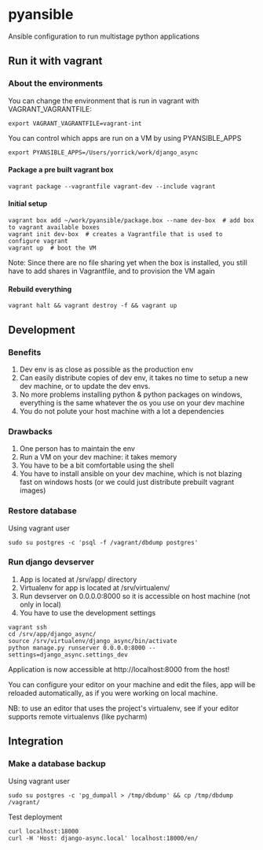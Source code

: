 pyansible
=========

Ansible configuration to run multistage python applications


## Run it with vagrant


### About the environments

You can change the environment that is run in vagrant with VAGRANT_VAGRANTFILE:
```
export VAGRANT_VAGRANTFILE=vagrant-int
```

You can control which apps are run on a VM by using PYANSIBLE_APPS
```
export PYANSIBLE_APPS=/Users/yorrick/work/django_async
```


#### Package a pre built vagrant box
```
vagrant package --vagrantfile vagrant-dev --include vagrant
```



#### Initial setup
```
vagrant box add ~/work/pyansible/package.box --name dev-box  # add box to vagrant available boxes
vagrant init dev-box  # creates a Vagrantfile that is used to configure vagrant
vagrant up  # boot the VM
```

Note: Since there are no file sharing yet when the box is installed, you still have to add shares in Vagrantfile, and to provision the VM again



#### Rebuild everything

```
vagrant halt && vagrant destroy -f && vagrant up
```


## Development


### Benefits
1. Dev env is as close as possible as the production env
2. Can easily distribute copies of dev env, it takes no time to setup a new dev machine, or to update the dev envs.
3. No more problems installing python & python packages on windows, everything is the same whatever the os you use on your dev machine
4. You do not polute your host machine with a lot a dependencies

### Drawbacks
1. One person has to maintain the env
2. Run a VM on your dev machine: it takes memory
3. You have to be a bit comfortable using the shell
4. You have to install ansible on your dev machine, which is not blazing fast on windows hosts (or we could just distribute prebuilt vagrant images)


### Restore database

Using vagrant user
```
sudo su postgres -c 'psql -f /vagrant/dbdump postgres'
```


### Run django devserver

1. App is located at /srv/app/<app> directory
2. Virtualenv for app is located at /srv/virtualenv/<app>
3. Run devserver on 0.0.0.0:8000 so it is accessible on host machine (not only in local)
4. You have to use the development settings

```
vagrant ssh
cd /srv/app/django_async/
source /srv/virtualenv/django_async/bin/activate
python manage.py runserver 0.0.0.0:8000 --settings=django_async.settings_dev
```

Application is now accessible at http://localhost:8000 from the host!

You can configure your editor on your machine and edit the files, app will be reloaded automatically, as if you were working on local machine.


NB: to use an editor that uses the project's virtualenv, see if your editor supports remote virtualenvs (like pycharm)



## Integration

### Make a database backup

Using vagrant user
```
sudo su postgres -c 'pg_dumpall > /tmp/dbdump' && cp /tmp/dbdump /vagrant/
```

Test deployment
```
curl localhost:18000
curl -H 'Host: django-async.local' localhost:18000/en/
```
